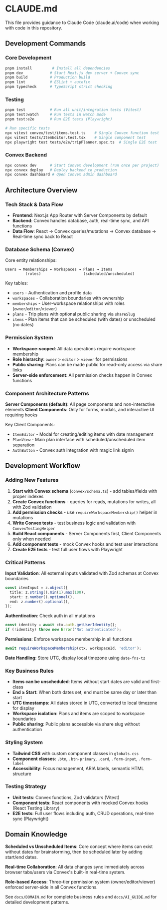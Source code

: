 # CLAUDE.md

This file provides guidance to Claude Code (claude.ai/code) when working with code in this repository.

## Development Commands

### Core Development
```bash
pnpm install         # Install all dependencies
pnpm dev            # Start Next.js dev server + Convex sync
pnpm build          # Production build
pnpm lint           # ESLint + autofix
pnpm typecheck      # TypeScript strict checking
```

### Testing
```bash
pnpm test           # Run all unit/integration tests (Vitest)
pnpm test:watch     # Run tests in watch mode
pnpm test:e2e       # Run E2E tests (Playwright)

# Run specific tests
npx vitest convex/test/items.test.ts    # Single Convex function test
npx vitest tests/ItemEditor.test.tsx    # Single component test  
npx playwright test tests/e2e/tripPlanner.spec.ts  # Single E2E test
```

### Convex Backend
```bash
npx convex dev      # Start Convex development (run once per project)
npx convex deploy   # Deploy backend to production
npx convex dashboard # Open Convex admin dashboard
```

## Architecture Overview

### Tech Stack & Data Flow
- **Frontend**: Next.js App Router with Server Components by default
- **Backend**: Convex handles database, auth, real-time sync, and API functions
- **Data Flow**: React → Convex queries/mutations → Convex database → Real-time sync back to React

### Database Schema (Convex)
Core entity relationships:
```
Users → Memberships ← Workspaces → Plans → Items
         (roles)                   (scheduled/unscheduled)
```

Key tables:
- `users` - Authentication and profile data
- `workspaces` - Collaboration boundaries with ownership
- `memberships` - User-workspace relationships with roles (`owner`/`editor`/`viewer`)  
- `plans` - Trip plans with optional public sharing via `shareSlug`
- `items` - Plan items that can be scheduled (with dates) or unscheduled (no dates)

### Permission System
- **Workspace-scoped**: All data operations require workspace membership
- **Role hierarchy**: `owner` > `editor` > `viewer` for permissions
- **Public sharing**: Plans can be made public for read-only access via share links
- **Server-side enforcement**: All permission checks happen in Convex functions

### Component Architecture Patterns

**Server Components (default)**: All page components and non-interactive elements
**Client Components**: Only for forms, modals, and interactive UI requiring hooks

Key Client Components:
- `ItemEditor` - Modal for creating/editing items with date management
- `PlanView` - Main plan interface with scheduled/unscheduled item separation  
- `AuthButton` - Convex auth integration with magic link signin

## Development Workflow

### Adding New Features
1. **Start with Convex schema** (`convex/schema.ts`) - add tables/fields with proper indexes
2. **Create Convex functions** - queries for reads, mutations for writes, all with Zod validation
3. **Add permission checks** - use `requireWorkspaceMembership()` helper in mutations
4. **Write Convex tests** - test business logic and validation with `ConvexTestingHelper`
5. **Build React components** - Server Components first, Client Components only when needed
6. **Add component tests** - mock Convex hooks and test user interactions
7. **Create E2E tests** - test full user flows with Playwright

### Critical Patterns

**Input Validation**: All external inputs validated with Zod schemas at Convex boundaries
```typescript
const itemInput = z.object({
  title: z.string().min(1).max(100),
  start: z.number().optional(),
  end: z.number().optional(),
});
```

**Authentication**: Check auth in all mutations
```typescript
const identity = await ctx.auth.getUserIdentity();
if (!identity) throw new Error('Not authenticated');
```

**Permissions**: Enforce workspace membership in all functions
```typescript
await requireWorkspaceMembership(ctx, workspaceId, 'editor');
```

**Date Handling**: Store UTC, display local timezone using `date-fns-tz`

### Key Business Rules
- **Items can be unscheduled**: Items without start dates are valid and first-class
- **End ≥ Start**: When both dates set, end must be same day or later than start  
- **UTC timestamps**: All dates stored in UTC, converted to local timezone for display
- **Workspace isolation**: Plans and items are scoped to workspace boundaries
- **Public sharing**: Public plans accessible via share slug without authentication

### Styling System
- **Tailwind CSS** with custom component classes in `globals.css`
- **Component classes**: `.btn`, `.btn-primary`, `.card`, `.form-input`, `.form-label`
- **Accessibility**: Focus management, ARIA labels, semantic HTML structure

### Testing Strategy
- **Unit tests**: Convex functions, Zod validators (Vitest)
- **Component tests**: React components with mocked Convex hooks (React Testing Library)  
- **E2E tests**: Full user flows including auth, CRUD operations, real-time sync (Playwright)

## Domain Knowledge

**Scheduled vs Unscheduled Items**: Core concept where items can exist without dates for brainstorming, then be scheduled later by adding start/end dates.

**Real-time Collaboration**: All data changes sync immediately across browser tabs/users via Convex's built-in real-time system.

**Role-based Access**: Three-tier permission system (owner/editor/viewer) enforced server-side in all Convex functions.

See `docs/DOMAIN.md` for complete business rules and `docs/AI_GUIDE.md` for detailed development patterns.